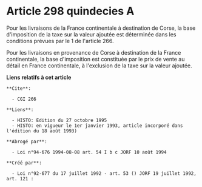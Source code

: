 # Article 298 quindecies A

Pour les livraisons de la France continentale à destination de Corse, la base d'imposition de la taxe sur la valeur ajoutée
est déterminée dans les conditions prévues par le 1 de l'article 266.

Pour les livraisons en provenance de Corse à destination de la France continentale, la base d'imposition est constituée par
le prix de vente au détail en France continentale, à l'exclusion de la taxe sur la valeur ajoutée.

**Liens relatifs à cet article**

	**Cite**:

	  - CGI 266

	**Liens**:

	  - HISTO: Edition du 27 octobre 1995
	  - HISTO: en vigueur le 1er janvier 1993, article incorporé dans l'édition du 18 août 1993)

	**Abrogé par**:

	  - Loi n°94-676 1994-08-08 art. 54 I b c JORF 10 août 1994

	**Créé par**:

	  - Loi n°92-677 du 17 juillet 1992 - art. 53 () JORF 19 juillet 1992, art. 121 :
